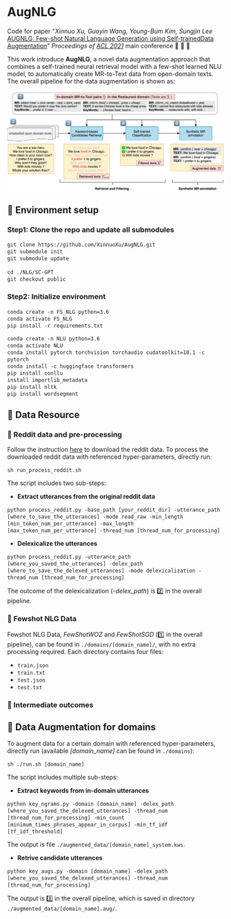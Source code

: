 # AugNLG

Code for paper "*Xinnuo Xu, Guoyin Wang, Young-Bum Kim, Sungjin Lee* [AUGNLG: Few-shot Natural Language Generation using Self-trainedData Augmentation](https://github.com/XinnuoXu/AugNLG)" *Proceedings of [ACL 2021](https://2021.aclweb.org)* main conference :tada: :tada: :tada:

This work introduce **AugNLG**, a novel data augmentation approach that combines a self-trained neural retrieval model with a few-shot learned NLU model, to automatically create MR-to-Text data from open-domain texts. The overall pipeline for the data augmentation is shown as:

![Frame.jpg](https://github.com/XinnuoXu/AugNLG/blob/master/Frame.jpg)

## :herb: Environment setup

### Step1: Clone the repo and update all submodules

```
git clone https://github.com/XinnuoXu/AugNLG.git
git submodule init
git submodule update

cd ./NLG/SC-GPT
git checkout public
```

### Step2: Initialize environment

```
conda create -n FS_NLG python=3.6
conda activate FS_NLG
pip install -r requirements.txt
```

```
conda create -n NLU python=3.6
conda activate NLU
conda install pytorch torchvision torchaudio cudatoolkit=10.1 -c pytorch
conda install -c huggingface transformers
pip install conllu
install importlib_metadata
pip install nltk
pip install wordsegment
```


## :herb: Data Resource

### :seedling: Reddit data and pre-processing

Follow the instruction [here](https://github.com/PolyAI-LDN/conversational-datasets/tree/master/reddit) to download the reddit data. To process the downloaded reddit data with referenced hyper-parameters, directly run:
```
sh run_process_reddit.sh
```

The script includes two sub-steps: 

* **Extract utterances from the original reddit data**
```
python process_reddit.py -base_path [your_reddit_dir] -utterance_path [where_to_save_the_utterances] -mode read_raw -min_length [min_token_num_per_utterance] -max_length [max_token_num_per_utterance] -thread_num [thread_num_for_processing]
```

* **Delexicalize the utterances**
```
python process_reddit.py -utterance_path [where_you_saved_the_utterances] -delex_path [where_to_save_the_delexed_utterances] -mode delexicalization -thread_num [thread_num_for_processing]
```

The outcome of the delexicalization (*-delex_path*) is 2️⃣ in the overall pipeline. 


### :seedling: Fewshot NLG Data

Fewshot NLG Data, *FewShotWOZ* and *FewShotSGD* (1️⃣ in the overall pipeline), can be found in `./domains/[domain_name]/`, with no extra processing required. Each directory contains four files:
* `train.json`
* `train.txt`
* `test.json`
* `test.txt`

### :seedling: Intermediate outcomes




## :herb: Data Augmentation for domains
To augment data for a certain domain with referenced hyper-parameters, directly run (available *[domain_name]* can be found in `./domains`):
```
sh ./run.sh [domain_name]
```

The script includes multiple sub-steps: 

* **Extract keywords from in-domain utterances**
```
python key_ngrams.py -domain [domain_name] -delex_path [where_you_saved_the_delexed_utterances] -thread_num [thread_num_for_processing] -min_count [minimum_times_phrases_appear_in_corpus] -min_tf_idf [tf_idf_threshold]
```
The output is file `./augmented_data/[domain_name]_system.kws`.
 
* **Retrive candidate utterances** 
```
python key_augs.py -domain [domain_name] -delex_path [where_you_saved_the_delexed_utterances] -thread_num [thread_num_for_processing]
```
The output is 3️⃣ in the overall pipeline, which is saved in directory `./augmented_data/[domain_name].aug/`.

